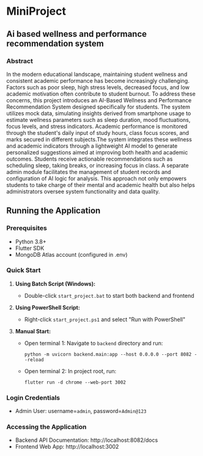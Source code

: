 # MiniProject
## Ai based wellness and performance recommendation system 
### Abstract
In the modern educational landscape, maintaining student wellness and consistent academic performance has become increasingly challenging. Factors such as poor sleep, high stress levels, decreased focus, and low academic motivation often contribute to student burnout. To address these concerns, this project introduces an AI-Based Wellness and Performance Recommendation System designed specifically for students. The system utilizes mock data, simulating insights derived from smartphone usage to estimate wellness parameters such as sleep duration, mood fluctuations, focus levels, and stress indicators. Academic performance is monitored through the student's daily input of study hours, class focus scores, and marks secured in different subjects.The system integrates these wellness and academic indicators through a lightweight AI model to generate personalized suggestions aimed at improving both health and academic outcomes. Students receive actionable recommendations such as scheduling sleep, taking breaks, or increasing focus in class. A separate admin module facilitates the management of student records and configuration of AI logic for analysis. This approach not only empowers students to take charge of their mental and academic health but also helps administrators oversee system functionality and data quality.

## Running the Application

### Prerequisites
- Python 3.8+
- Flutter SDK
- MongoDB Atlas account (configured in .env)

### Quick Start
1. **Using Batch Script (Windows):**
   - Double-click `start_project.bat` to start both backend and frontend

2. **Using PowerShell Script:**
   - Right-click `start_project.ps1` and select "Run with PowerShell"

3. **Manual Start:**
   - Open terminal 1: Navigate to `backend` directory and run:
     ```
     python -m uvicorn backend.main:app --host 0.0.0.0 --port 8082 --reload
     ```
   - Open terminal 2: In project root, run:
     ```
     flutter run -d chrome --web-port 3002
     ```

### Login Credentials
- Admin User: username=`admin`, password=`Admin@123`

### Accessing the Application
- Backend API Documentation: http://localhost:8082/docs
- Frontend Web App: http://localhost:3002